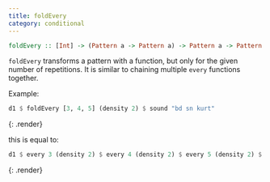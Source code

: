 ```yaml
---
title: foldEvery
category: conditional
---
```


~~~~ haskell
foldEvery :: [Int] -> (Pattern a -> Pattern a) -> Pattern a -> Pattern a
~~~~

`foldEvery` transforms a pattern with a function, but only for the given number of repetitions. 
It is similar to chaining multiple `every` functions together.

Example:

~~~~ haskell
d1 $ foldEvery [3, 4, 5] (density 2) $ sound "bd sn kurt"
~~~~
{: .render}

this is equal to:

~~~~haskell
d1 $ every 3 (density 2) $ every 4 (density 2) $ every 5 (density 2) $ sound "bd sn kurt"
~~~~
{: .render}
